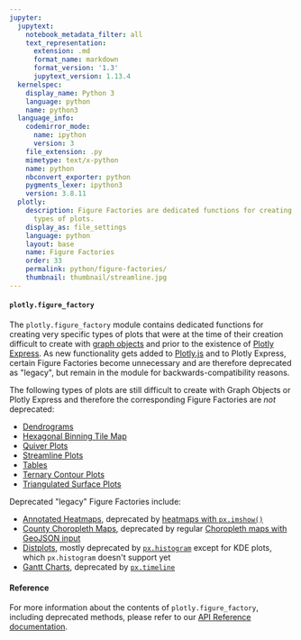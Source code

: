 ```yaml
---
jupyter:
  jupytext:
    notebook_metadata_filter: all
    text_representation:
      extension: .md
      format_name: markdown
      format_version: '1.3'
      jupytext_version: 1.13.4
  kernelspec:
    display_name: Python 3
    language: python
    name: python3
  language_info:
    codemirror_mode:
      name: ipython
      version: 3
    file_extension: .py
    mimetype: text/x-python
    name: python
    nbconvert_exporter: python
    pygments_lexer: ipython3
    version: 3.8.11
  plotly:
    description: Figure Factories are dedicated functions for creating very specific
      types of plots.
    display_as: file_settings
    language: python
    layout: base
    name: Figure Factories
    order: 33
    permalink: python/figure-factories/
    thumbnail: thumbnail/streamline.jpg
---
```


#### `plotly.figure_factory`

The `plotly.figure_factory` module contains dedicated functions for creating very specific types of plots that were at the time of their creation difficult to create with [graph objects](graph-objects.md) and prior to the existence of [Plotly Express](plotly-express.md). As new functionality gets added to [Plotly.js](https://plotly.com/javascript/) and to Plotly Express, certain Figure Factories become unnecessary and are therefore deprecated as "legacy", but remain in the module for backwards-compatibility reasons.

The following types of plots are still difficult to create with Graph Objects or Plotly Express and therefore the corresponding Figure Factories are *not* deprecated:

  * [Dendrograms](dendrogram.md)
  * [Hexagonal Binning Tile Map](hexbin-mapbox.md)
  * [Quiver Plots](quiver-plots.md)
  * [Streamline Plots](streamline-plots.md)
  * [Tables](figure-factory-table.md)
  * [Ternary Contour Plots](ternary-contour.md)
  * [Triangulated Surface Plots](trisurf.md)

Deprecated "legacy" Figure Factories include:

  * [Annotated Heatmaps](annotated-heatmap.md), deprecated by [heatmaps with `px.imshow()`](heatmaps.md)
  * [County Choropleth Maps](county-choropleth.md), deprecated by regular [Choropleth maps with GeoJSON input](choropleth-maps.md)
  * [Distplots](distplot.md), mostly deprecated by [`px.histogram`](histograms.md) except for KDE plots, which `px.histogram` doesn't support yet
  * [Gantt Charts](gantt.md), deprecated by [`px.timeline`](gantt.md)

#### Reference

For more information about the contents of `plotly.figure_factory`, including deprecated methods, please refer to our [API Reference documentation](https://plotly.com/python-api-reference/plotly.figure_factory.html).

